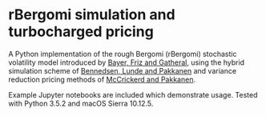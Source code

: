 rBergomi simulation and turbocharged pricing
============================================

A Python implementation of the rough Bergomi (rBergomi) stochastic volatility model introduced by  [Bayer, Friz and Gatheral](https://ssrn.com/abstract=2554754), using the hybrid simulation scheme of [Bennedsen, Lunde and Pakkanen](https://arxiv.org/abs/1507.03004) and variance reduction pricing methods of [McCrickerd and Pakkanen](https://arxiv.org/abs/1708.02563).

Example Jupyter notebooks are included which demonstrate usage. Tested with Python 3.5.2 and macOS Sierra 10.12.5.
